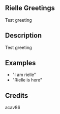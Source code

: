 ## Rielle Greetings
Test greeting

## Description
Test greeting

## Examples
 - "I am rielle"
 - "Rielle is here"


## Credits
acav86



